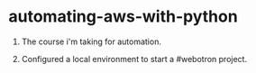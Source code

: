 # automating-aws-with-python

1. The course i'm taking for automation.

2. Configured a local environment to start a #webotron project.
